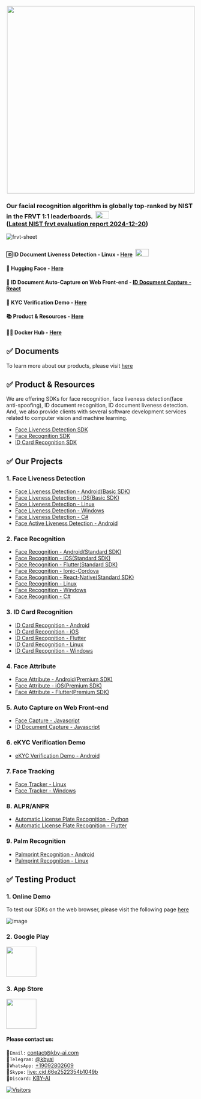 <p align="center">
  <a href="https://play.google.com/store/apps/dev?id=7086930298279250852" target="_blank">
    <img alt="" src="https://github-production-user-asset-6210df.s3.amazonaws.com/125717930/246971879-8ce757c3-90dc-438d-807f-3f3d29ddc064.png" width=500/>
  </a>  
</p>


### Our facial recognition algorithm is globally top-ranked by NIST in the FRVT 1:1 leaderboards.<span> <img src="https://github.com/kby-ai/.github/assets/125717930/bcf351c5-8b7a-496e-a8f9-c236eb8ad59e" style="margin: 4px; width: 36px; height: 20px"> <span/> </br> ([Latest NIST frvt evaluation report 2024-12-20](https://pages.nist.gov/frvt/html/frvt11.html)) </br>
![frvt-sheet](https://github.com/user-attachments/assets/16b4cee2-3a91-453f-94e0-9e81262393d7) 

#### 🆔 ID Document Liveness Detection - Linux - [Here](https://web.kby-ai.com) <span> <img src="https://github.com/kby-ai/.github/assets/125717930/bcf351c5-8b7a-496e-a8f9-c236eb8ad59e" style="margin: 4px; width: 36px; height: 20px"> <span/>
#### 🤗 Hugging Face - [Here](https://huggingface.co/kby-ai)
#### 🚀 ID Document Auto-Capture on Web Front-end - [ID Document Capture - React](https://github.com/kby-ai/ID-document-capture-React)
#### 💼 KYC Verification Demo - [Here](https://github.com/kby-ai/KYC-Verification-Demo-Android)
#### 📚 Product & Resources - [Here](https://github.com/kby-ai/Product)
#### 🙋‍♀️ Docker Hub - [Here](https://hub.docker.com/u/kbyai)
  
## ✅ Documents
To learn more about our products, please visit [here](https://docs.kby-ai.com)

## ✅ Product & Resources
We are offering SDKs for face recognition, face liveness detection(face anti-spoofing), ID document recognition, ID document liveness detection.</br>
And, we also provide clients with several software development services related to computer vision and machine learning.

- [Face Liveness Detection SDK](https://github.com/kby-ai/Face-Liveness-Detection-SDK)
- [Face Recognition SDK](https://github.com/kby-ai/Face-Recognition-SDK)
- [ID Card Recognition SDK](https://github.com/kby-ai/IDCard-Recognition-SDK)

## ✅ Our Projects
### 1. Face Liveness Detection
- [Face Liveness Detection - Android(Basic SDK)](https://github.com/kby-ai/FaceLivenessDetection-Android)
- [Face Liveness Detection - iOS(Basic SDK)](https://github.com/kby-ai/FaceLivenessDetection-iOS)
- [Face Liveness Detection - Linux](https://github.com/kby-ai/FaceLivenessDetection-Docker)
- [Face Liveness Detection - Windows](https://github.com/kby-ai/FaceLivenessDetection-Windows)
- [Face Liveness Detection - C#](https://github.com/kby-ai/FaceLivenessDetection-CSharp-.Net)
- [Face Active Liveness Detection - Android](https://github.com/kby-ai/FaceActiveLivenessDetection-Android)

### 2. Face Recognition
- [Face Recognition - Android(Standard SDK)](https://github.com/kby-ai/FaceRecognition-Android)
- [Face Recognition - iOS(Standard SDK)](https://github.com/kby-ai/FaceRecognition-iOS)
- [Face Recognition - Flutter(Standard SDK)](https://github.com/kby-ai/FaceRecognition-Flutter)
- [Face Recognition - Ionic-Cordova](https://github.com/kby-ai/FaceRececognition-Ionic-Cordova)
- [Face Recognition - React-Native(Standard SDK)](https://github.com/kby-ai/FaceRecognition-React-Native)
- [Face Recognition - Linux](https://github.com/kby-ai/FaceRecognition-Docker)
- [Face Recognition - Windows](https://github.com/kby-ai/FaceRecognition-Windows)
- [Face Recognition - C#](https://github.com/kby-ai/FaceRecognition-CSharp-.NET)

### 3. ID Card Recognition
- [ID Card Recognition - Android](https://github.com/kby-ai/IDCardRecognition-Android)
- [ID Card Recognition - iOS](https://github.com/kby-ai/IDCardRecognition-iOS)
- [ID Card Recognition - Flutter](https://github.com/kby-ai/IDCardRecognition-Flutter)
- [ID Card Recognition - Linux](https://github.com/kby-ai/IDCardRecognition-Docker)
- [ID Card Recognition - Windows](https://github.com/kby-ai/IDCardRecognition-Windows)

### 4. Face Attribute
- [Face Attribute - Android(Premium SDK)](https://github.com/kby-ai/FaceAttribute-Android)
- [Face Attribute - iOS(Premium SDK)](https://github.com/kby-ai/FaceAttribute-iOS)
- [Face Attribute - Flutter(Premium SDK)](https://github.com/kby-ai/FaceAttribute-Flutter)

### 5. Auto Capture on Web Front-end
- [Face Capture - Javascript](https://github.com/kby-ai/facecapture-web)
- [ID Document Capture - Javascript](https://github.com/kby-ai/ID-document-capture-Javascript)
  
### 6. eKYC Verification Demo
- [eKYC Verification Demo - Android](https://github.com/kby-ai/KYC-Verification-Demo-Android)
  
### 7. Face Tracking
- [Face Tracker - Linux](https://github.com/kby-ai/Face-Tracker-Linux)
- [Face Tracker - Windows](https://github.com/kby-ai/Face-Tracker-Windows)

### 8. ALPR/ANPR
- [Automatic License Plate Recognition - Python](https://github.com/kby-ai/Automatic-License-Plate-Recognition-Python)
- [Automatic License Plate Recognition - Flutter](https://github.com/kby-ai/Automatic-License-Plate-Recognition-Flutter)

### 9. Palm Recognition
- [Palmprint Recognition - Android](https://github.com/kby-ai/PalmRecognition-Android)
- [Palmprint Recognition - Linux](https://github.com/kby-ai/Palmprint-Recognition-Linux)

## ✅ Testing Product
### 1. Online Demo
  To test our SDKs on the web browser, please visit the following page [here](https://web.kby-ai.com)

![image](https://github.com/kby-ai/Product/assets/125717930/6f6ad933-bed0-4ff6-81aa-58aba13e6845)

### 2. Google Play

<a href="https://play.google.com/store/apps/dev?id=7086930298279250852" target="_blank">
  <img alt="" src="https://user-images.githubusercontent.com/125717930/230804673-17c99e7d-6a21-4a64-8b9e-a465142da148.png" height=80/>
</a>

### 3. App Store

<a href="https://apps.apple.com/us/developer/hafiz-asif-ali/id1683604200" target="_blank">
  <img alt="" src="https://user-images.githubusercontent.com/125717930/235276083-d20fe057-214d-497c-a431-4569bbeed2fe.png" height=80/>
</a>

#### Please contact us:
🧙`Email:` contact@kby-ai.com</br>
🧙`Telegram:` [@kbyai](https://t.me/kbyai)</br>
🧙`WhatsApp:` [+19092802609](https://wa.me/+19092802609)</br>
🧙`Skype:` [live:.cid.66e2522354b1049b](https://join.skype.com/invite/OffY2r1NUFev)</br>
🧙`Discord:` [KBY-AI](https://discord.gg/CgHtWQ3k9T)</br>

[![Visitors](https://api.visitorbadge.io/api/combined?path=https%3A%2F%2Fgithub.com%2Fkby-ai%2FProduct&countColor=%23263759)](https://visitorbadge.io/status?path=https%3A%2F%2Fgithub.com%2Fkby-ai%2FProduct)

